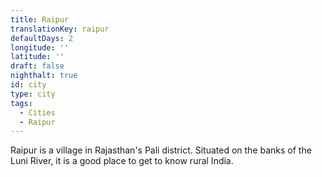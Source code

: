 ```yaml
---
title: Raipur
translationKey: raipur
defaultDays: 2
longitude: ''
latitude: ''
draft: false
nighthalt: true
id: city
type: city
tags:
  - Cities
  - Raipur
---
```

Raipur is a village in Rajasthan's Pali district. Situated on the banks of the Luni River, it is a good place to get to know rural India.